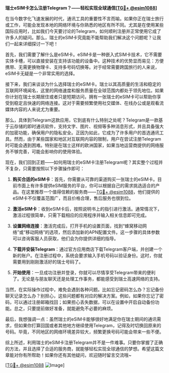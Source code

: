 **瑞士eSIM卡怎么注册Telegram？——轻松实现全球通信[[TG💪+ @esim1088](https://t.me/s/esim1088)]**

在当今数字化飞速发展的时代，通讯工具的重要性不言而喻。如果你正在瑞士旅行或工作，可能会发现本地的网络环境与你熟悉的地区有所不同。尤其是在使用某些国际应用时，比如我们今天要讨论的Telegram，如何顺利注册并正常使用它成了许多人的疑问。那么，瑞士的eSIM卡究竟能不能帮助我们解决这个问题呢？让我们一起来详细探讨一下吧！

首先，我们需要了解什么是eSIM卡。eSIM卡是一种嵌入式SIM卡技术，它不需要实体卡槽，可以直接安装在支持该功能的设备中。这种技术的优势显而易见：方便携带、无需更换物理卡、支持多号码切换等。对于经常需要跨国旅行的人来说，eSIM卡无疑是一个非常实用的选择。

接下来，我们来谈谈为什么选择瑞士的eSIM卡。瑞士以其高质量的生活和稳定的互联网环境闻名，这里的网络速度和服务质量在全球范围内都处于领先地位。如果你计划在瑞士长期居住或者只是短期访问，拥有一张瑞士的eSIM卡可以帮助你享受到稳定且快速的网络连接。这对于需要频繁使用社交媒体、在线办公或是观看流媒体内容的人来说尤为重要。

那么，具体到Telegram这款应用，它到底有什么特别之处呢？Telegram是一款基于云存储的即时通讯软件，支持文字、图片、视频等多种消息形式，并且具备强大的加密功能，确保用户的隐私安全。正因为如此，它成为了许多用户的首选通讯工具。然而，由于某些国家和地区对互联网内容的限制，用户在尝试注册Telegram时可能会遇到困难。特别是在瑞士这样的欧洲国家，如果当地运营商提供的网络服务不够完善，可能会影响你的使用体验。

现在，我们回到正题——如何用瑞士的eSIM卡注册Telegram呢？其实整个过程并不复杂，只需要按照以下步骤操作即可：

1. **购买合适的eSIM卡**：首先，你需要从可靠的渠道购买一张瑞士的eSIM卡。目前市面上有许多提供eSIM服务的平台，你可以根据自己的需求挑选适合的产品。在这里推荐一个值得信赖的服务商——[TG💪+ @esim1088](https://t.me/s/esim1088)，他们提供的eSIM卡不仅覆盖范围广，而且价格合理，售后服务也很到位。

2. **激活eSIM卡**：收到eSIM卡后，按照说明书上的指引进行激活。通常情况下，激活过程很简单，只需下载相应的应用程序并输入相关信息即可完成。

3. **设置网络连接**：激活完成后，打开手机的设置页面，找到“蜂窝移动网络”或“移动网络”的选项，然后添加新的APN配置文件。这一步骤的具体参数可以咨询客服人员获取，他们会为你提供详细的指导。

4. **下载并安装Telegram**：通过官方应用商店下载Telegram客户端，并创建一个新的账户。在注册过程中，系统会要求输入手机号码以验证身份。这时，你就需要用到刚刚激活好的瑞士号码了。

5. **开始使用**：一旦成功注册并登录，你就可以尽情享受Telegram带来的便利了。无论是与朋友聊天还是处理工作事务，都能感受到瑞士高速网络的支持。

当然，在实际操作过程中，难免会遇到各种问题。比如忘记密码怎么办？忘记备份聊天记录怎么办？别担心，这些问题都有对应的解决方案。例如，如果你忘记了密码，可以通过注册邮箱找回；如果担心丢失数据，可以在设置中开启自动备份功能。总之，只要提前做好准备，就能避免不必要的麻烦。

最后，我想强调一点：虽然瑞士的eSIM卡能够很好地满足你在瑞士期间的通讯需求，但如果你打算回国或者其他地方继续使用Telegram，记得及时切换回原来的号码。毕竟，不同地区的网络环境差异较大，频繁更换号码可能会带来一些不便。

综上所述，利用瑞士的eSIM卡注册Telegram并不是一件难事。只要你掌握了正确的方法，并且选择了合适的服务商，就能够轻松实现全球通信的梦想。希望这篇文章能对你有所帮助！如果你还有其他疑问，欢迎随时留言交流哦~

[[TG💪+ @esim1088](https://t.me/s/esim1088) ![Image](https://i.postimg.cc/4NQfJmqS/Snipaste-2025-05-13-00-14-12.png)]